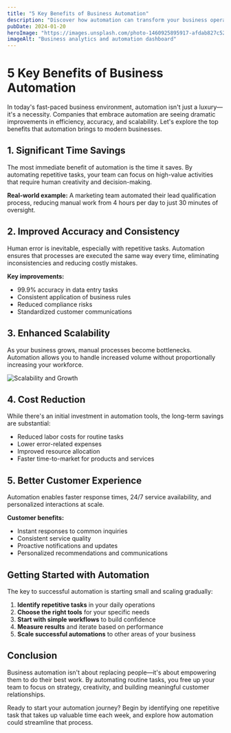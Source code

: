 ```yaml
---
title: "5 Key Benefits of Business Automation"
description: "Discover how automation can transform your business operations, save time, and boost productivity"
pubDate: 2024-01-20
heroImage: "https://images.unsplash.com/photo-1460925895917-afdab827c52f?w=800&h=400&fit=crop"
imageAlt: "Business analytics and automation dashboard"
---
```


# 5 Key Benefits of Business Automation

In today's fast-paced business environment, automation isn't just a luxury—it's a necessity. Companies that embrace automation are seeing dramatic improvements in efficiency, accuracy, and scalability. Let's explore the top benefits that automation brings to modern businesses.

## 1. Significant Time Savings

The most immediate benefit of automation is the time it saves. By automating repetitive tasks, your team can focus on high-value activities that require human creativity and decision-making.

**Real-world example:** A marketing team automated their lead qualification process, reducing manual work from 4 hours per day to just 30 minutes of oversight.

## 2. Improved Accuracy and Consistency

Human error is inevitable, especially with repetitive tasks. Automation ensures that processes are executed the same way every time, eliminating inconsistencies and reducing costly mistakes.

**Key improvements:**
- 99.9% accuracy in data entry tasks
- Consistent application of business rules
- Reduced compliance risks
- Standardized customer communications

## 3. Enhanced Scalability

As your business grows, manual processes become bottlenecks. Automation allows you to handle increased volume without proportionally increasing your workforce.

![Scalability and Growth](https://images.unsplash.com/photo-1611224923853-80b023f02d71?w=600&h=300&fit=crop)

## 4. Cost Reduction

While there's an initial investment in automation tools, the long-term savings are substantial:
- Reduced labor costs for routine tasks
- Lower error-related expenses
- Improved resource allocation
- Faster time-to-market for products and services

## 5. Better Customer Experience

Automation enables faster response times, 24/7 service availability, and personalized interactions at scale.

**Customer benefits:**
- Instant responses to common inquiries
- Consistent service quality
- Proactive notifications and updates
- Personalized recommendations and communications

## Getting Started with Automation

The key to successful automation is starting small and scaling gradually:

1. **Identify repetitive tasks** in your daily operations
2. **Choose the right tools** for your specific needs
3. **Start with simple workflows** to build confidence
4. **Measure results** and iterate based on performance
5. **Scale successful automations** to other areas of your business

## Conclusion

Business automation isn't about replacing people—it's about empowering them to do their best work. By automating routine tasks, you free up your team to focus on strategy, creativity, and building meaningful customer relationships.

Ready to start your automation journey? Begin by identifying one repetitive task that takes up valuable time each week, and explore how automation could streamline that process.